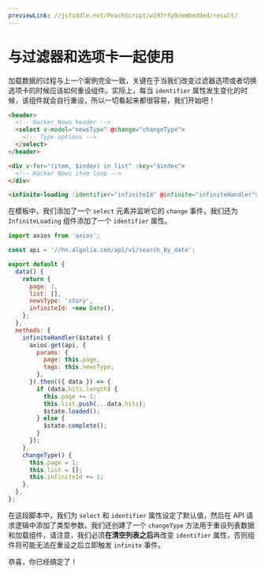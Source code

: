 ```yaml
---
previewLink: //jsfiddle.net/PeachScript/w197rfy0/embedded/result/
---
```


# 与过滤器和选项卡一起使用

加载数据的过程与上一个案例完全一致，关键在于当我们改变过滤器选项或者切换选项卡的时候应该如何重设组件。实际上，每当 `identifier` 属性发生变化的时候，该组件就会自行重设，所以一切看起来都很容易，我们开始吧！

``` html {12}
<header>
  <!-- Hacker News header -->
  <select v-model="newsType" @change="changeType">
    <!-- Type options -->
  </select>
</header>

<div v-for="(item, $index) in list" :key="$index">
  <!-- Hacker News item loop -->
</div>

<infinite-loading :identifier="infiniteId" @infinite="infiniteHandler"></infinite-loading>
```

在模板中，我们添加了一个 `select` 元素并监听它的 `change` 事件，我们还为 `InfiniteLoading` 组件添加了一个 `identifier` 属性。

``` js {10,11,19,31,32,33,34,35}
import axios from 'axios';

const api = '//hn.algolia.com/api/v1/search_by_date';

export default {
  data() {
    return {
      page: 1,
      list: [],
      newsType: 'story',
      infiniteId: +new Date(),
    };
  },
  methods: {
    infiniteHandler($state) {
      axios.get(api, {
        params: {
          page: this.page,
          tags: this.newsType,
        },
      }).then(({ data }) => {
        if (data.hits.length) {
          this.page += 1;
          this.list.push(...data.hits);
          $state.loaded();
        } else {
          $state.complete();
        }
      });
    },
    changeType() {
      this.page = 1;
      this.list = [];
      this.infiniteId += 1;
    },
  },
};
```

在这段脚本中，我们为 `select` 和 `identifier` 属性设定了默认值，然后在 API 请求逻辑中添加了类型参数。我们还创建了一个 `changeType` 方法用于重设列表数据和加载组件，请注意，我们必须**在清空列表之后**再改变 `identifier` 属性，否则组件将可能无法在重设之后立即触发 `infinite` 事件。

恭喜，你已经搞定了！
